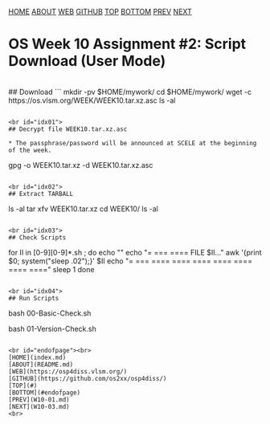 ---
---
[HOME](index.md)
[ABOUT](README.md)
[WEB](https://osp4diss.vlsm.org/)
[GITHUB](https://github.com/os2xx/osp4diss/)
[TOP](#)
[BOTTOM](#endofpage)
[PREV](W10-01.md)
[NEXT](W10-03.md)

# OS Week 10 Assignment #2: Script Download (User Mode)

<br id="idx00">
## Download <https://os.vlsm.org/WEEK/WEEK10.tar.xz.asc>
```
mkdir -pv $HOME/mywork/
cd $HOME/mywork/
wget -c https://os.vlsm.org/WEEK/WEEK10.tar.xz.asc
ls -al

```

<br id="idx01">
## Decrypt file WEEK10.tar.xz.asc

* The passphrase/password will be announced at SCELE at the beginning of the week.

```
gpg -o WEEK10.tar.xz -d WEEK10.tar.xz.asc

```

<br id="idx02">
## Extract TARBALL
```
ls -al
tar xfv WEEK10.tar.xz
cd WEEK10/
ls -al

```

<br id="idx03">
## Check Scripts
```
for II in [0-9][0-9]*.sh ; do
    echo ""
    echo "= === ==== FILE $II..."
    awk '{print $0; system("sleep .02");}' $II
    echo "= === ==== ==== ==== ==== ==== ==== ===="
    sleep 1
done

```

<br id="idx04">
## Run Scripts
```
bash 00-Basic-Check.sh

bash 01-Version-Check.sh


```

<br id="endofpage"><br>
[HOME](index.md)
[ABOUT](README.md)
[WEB](https://osp4diss.vlsm.org/)
[GITHUB](https://github.com/os2xx/osp4diss/)
[TOP](#)
[BOTTOM](#endofpage)
[PREV](W10-01.md)
[NEXT](W10-03.md)
<br>

